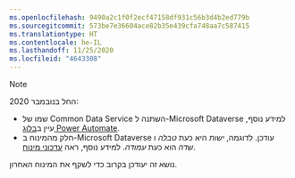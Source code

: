 ```yaml
---
ms.openlocfilehash: 9490a2c1f0f2ecf47158df931c56b3d4b2ed779b
ms.sourcegitcommit: 573be7e36604ace82b35e439cfa748aa7c587415
ms.translationtype: HT
ms.contentlocale: he-IL
ms.lasthandoff: 11/25/2020
ms.locfileid: "4643308"
---
```

> [!NOTE]
> החל בנובמבר 2020:
>
> - שמו של Common Data Service השתנה ל-Microsoft Dataverse למידע נוסף, עיין ב[בלוג Power Automate](https://aka.ms/PAuAppBlog).
> - חלק מהמינוח ב-Microsoft Dataverse עודכן. לדוגמה, *ישות* היא כעת *טבלה* ו *שדה* הוא כעת *עמודה*. למידע נוסף, ראה [עדכוני מינוח](https://go.microsoft.com/fwlink/?linkid=2147247).
>
> נושא זה יעודכן בקרוב כדי לשקף את המינוח האחרון.
